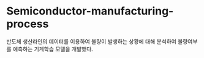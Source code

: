 # Semiconductor-manufacturing-process
반도체 생산라인의 데이터를 이용하여 불량이 발생하는 상황에 대해 분석하여 불량여부를 예측하는 기계학습 모델을 개발했다.
